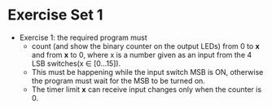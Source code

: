 # Exercise Set 1

  - Exercise 1: the required program must
    - count (and show the binary counter on the output LEDs) from 0 to **x** and from **x** to 0, where x is a number given as an input from the 4 LSB switches(x ∈ [0...15]).
    - This must be happening while the input switch MSB is ON, otherwise the program must wait for the MSB to be turned on.
    - The timer limit **x** can receive input changes only when the counter is 0.

